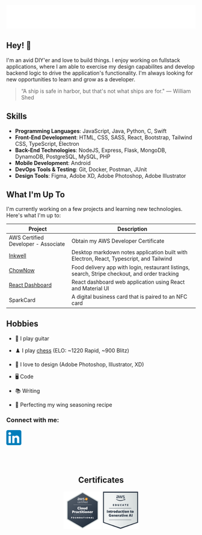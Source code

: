 <div align="center">
  <img src="git_headerGradient.svg"/>
</div>

## Hey! 👋

I'm an avid DIY'er and love to build things. I enjoy working on fullstack applications, where I am able to exercise my design capabilites and develop backend logic to drive the application's functionality. I'm always looking for new opportunities to learn and grow as a developer.

> “A ship is safe in harbor, but that's not what ships are for." — William Shed

## Skills

- **Programming Languages**: JavaScript, Java, Python, C, Swift
- **Front-End Development**: HTML, CSS, SASS, React, Bootstrap, Tailwind CSS, TypeScript, Electron
- **Back-End Technologies**: NodeJS, Express, Flask, MongoDB, DynamoDB, PostgreSQL, MySQL, PHP
- **Mobile Development**: Android
- **DevOps Tools & Testing**: Git, Docker, Postman, JUnit
- **Design Tools**: Figma, Adobe XD, Adobe Photoshop, Adobe Illustrator

## What I'm Up To

I'm currently working on a few projects and learning new technologies. Here's what I'm up to:

| Project                                                          | Description                                                                                     | 
| ---------------------------------------------------------------- | ----------------------------------------------------------------------------------------------- |
| AWS Certified Developer - Associate                              | Obtain my AWS Developer Certificate                                                             | 
| [Inkwell](https://github.com/fredschuck/inkwell)                 | Desktop markdown notes application built with Electron, React, Typescript, and Tailwind         | 
| [ChowNow](https://github.com/fredschuck/ChowNow)                 | Food delivery app with login, restaurant listings, search, Stripe checkout, and order tracking  |
| [React Dashboard](https://github.com/fredschuck/react-dashboard) | React dashboard web application using React and Material UI                                     | 
| SparkCard                                                        | A digital business card that is paired to an NFC card                                           | 

## Hobbies

- 🎸 I play guitar

- ♟️ I play [chess](https://www.chess.com/member/fredschuck) (ELO: ~1220 Rapid, ~900 Blitz)

- 🎨 I love to design (Adobe Photoshop, Illustrator, XD)

- 🖥️ Code

- 📚 Writing

- 🍗 Perfecting my wing seasoning recipe

<h3 align="left">Connect with me:</h3>
<p align="left">
<a href="https://linkedin.com/in/fredschuck" target="blank">
 <img src="LinkedIn_icon.svg" width="40"/>
 </a>
</p>


<div align="center">
  <br><br>
  <h2>Certificates</h2>
  <img src="cert-aws-cpp.png" height="100px" />
  <img src="cert-educate-introGenAI.png" height="100px" />
</div>
